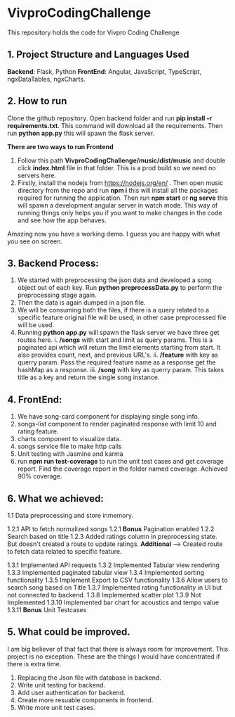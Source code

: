# VivproCodingChallenge
This repository holds the code for Vivpro Coding Challenge


## 1. Project Structure and Languages Used
**Backend**: Flask, Python
**FrontEnd**: Angular, JavaScript, TypeScript, ngxDataTables, ngxCharts.

## 2. How to run
Clone the github repository.
Open backend folder and run **pip install -r requirements.txt**. This command will download all the requirements. Then run **python app.py** this will spawn the flask server.

**There are two ways to run Frontend**
1. Follow this path **VivproCodingChallenge/music/dist/music** and double click **index.html** file in that folder. This is a prod build so we need no servers here.
2. Firstly, install the nodejs from https://nodejs.org/en/ . Then open music directory from the repo and run **npm i** this will install all the packages required for running the application. Then run **npm start** or **ng serve** this will spawn a development angular server in watch mode. This way of running things only helps you if you want to make changes in the code and see how the app behaves.

Amazing now you have a working demo. I guess you are happy with what you see on screen.

## 3. Backend Process:
1. We started with preprocessing the json data and developed a song object out of each key. Run **python preprocessData.py** to perform the preprocessing stage again.
2. Then the data is again dumped in a json file.
3. We will be consuming both the files, if there is a query related to a specific feature original file will be used, in other case preprocessed file will be used.
4. Running **python app.py** will spawn the flask server we have three get routes here.
  i. **/songs** with start and limit as query params. This is a paginated api which will return the limit elements starting from start. It also provides count, next, and previous URL's.
  ii. **/feature** with key as querry param. Pass the required feature name as a response get the hashMap as a response.
  iii. **/song** with key as querry param. This takes title as a key and return the single song instance.
  
## 4. FrontEnd:
1. We have song-card component for displaying single song info.
2. songs-list component to render paginated response with limit 10 and rating feature.
3. charts component to visualize data.
4. songs service file to make http calls
5. Unit testing with Jasmine and karma
6. run **npm run test-coverage** to run the unit test cases and get coverage report. Find the coverage report in the folder named coverage. Achieved 90% coverage.

## 6. What we achieved:
1.1 Data preprocessing and store inmemory.

1.2.1 API to fetch normalized songs
1.2.1 **Bonus** Pagination enabled
1.2.2 Search based on title
1.2.3 Added ratings column in preprocessing state. But doesn't created a route to update ratings.
**Additional** --> Created route to fetch data related to specific feature.

1.3.1 Implemented API requests
1.3.2 Implemented Tabular view rendering
1.3.3 Implemented paginated tabular view
1.3.4 Implemented sorting functionality
1.3.5 Implement Export to CSV functionality
1.3.6 Allow users to search song based on Title
1.3.7 Implemented rating functionality in UI but not connected to backend.
1.3.8 Implemented scatter plot
1.3.9 Not Implemented
1.3.10 Implemented bar chart for acoustics and tempo value
1.3.11 **Bonus** Unit Testcases


## 5. What could be improved.
I am big believer of that fact that there is always room for improvement. This project is no exception. These are the things I would have concentrated if there is extra time.
1. Replacing the Json file with database in backend.
2. Write unit testing for backend.
3. Add user authentication for backend.
4. Create more resuable components in frontend.
5. Write more unit test cases.
